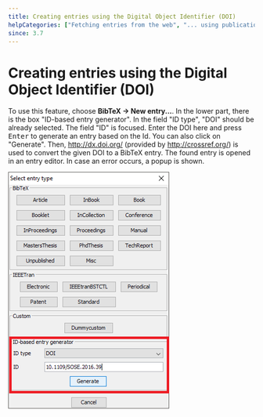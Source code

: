 ```yaml
---
title: Creating entries using the Digital Object Identifier (DOI)
helpCategories: ["Fetching entries from the web", "... using publication identifiers"]
since: 3.7
---
```


# Creating entries using the Digital Object Identifier (DOI)

To use this feature, choose **BibTeX -&gt; New entry...**.
In the lower part, there is the box "ID-based entry generator".
In the field "ID type", "DOI" should be already selected.
The field "ID" is focused.
Enter the DOI here and press <kbd>Enter</kbd> to generate an entry based on the Id.
You can also click on "Generate".
Then, <http://dx.doi.org/> (provided by <http://crossref.org/>) is used to convert the given DOI to a BibTeX entry.
The found entry is opened in an entry editor.
In case an error occurs, a popup is shown.

![Screenshot of new entry dialog](./images/NewEntryChooseType-IDGeneratorHighlighted.png)
